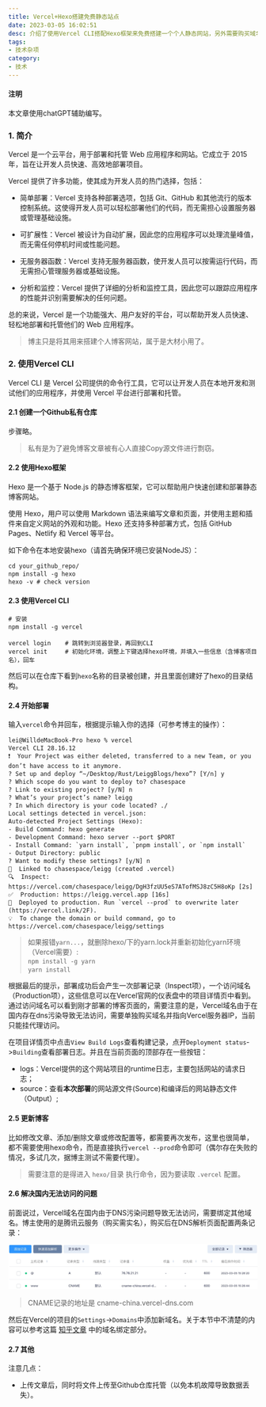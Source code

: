 ```yaml
---
title: Vercel+Hexo搭建免费静态站点
date: 2023-03-05 16:02:51
desc: 介绍了使用Vercel CLI搭配Hexo框架来免费搭建一个个人静态网站，另外需要购买域名解决Vercel域名在国内的污染问题。
tags:
- 技术杂项
category:
- 技术
---
```


#### 注明
本文章使用chatGPT辅助编写。

### 1. 简介
Vercel 是一个云平台，用于部署和托管 Web 应用程序和网站。它成立于 2015 年，旨在让开发人员快速、高效地部署项目。

Vercel 提供了许多功能，使其成为开发人员的热门选择，包括：

- 简单部署：Vercel 支持各种部署选项，包括 Git、GitHub 和其他流行的版本控制系统。这使得开发人员可以轻松部署他们的代码，而无需担心设置服务器或管理基础设施。

- 可扩展性：Vercel 被设计为自动扩展，因此您的应用程序可以处理流量峰值，而无需任何停机时间或性能问题。

- 无服务器函数：Vercel 支持无服务器函数，使开发人员可以按需运行代码，而无需担心管理服务器或基础设施。

- 分析和监控：Vercel 提供了详细的分析和监控工具，因此您可以跟踪应用程序的性能并识别需要解决的任何问题。

总的来说，Vercel 是一个功能强大、用户友好的平台，可以帮助开发人员快速、轻松地部署和托管他们的 Web 应用程序。

>博主只是将其用来搭建个人博客网站，属于是大材小用了。

### 2. 使用Vercel CLI
Vercel CLI 是 Vercel 公司提供的命令行工具，它可以让开发人员在本地开发和测试他们的应用程序，并使用 Vercel 平台进行部署和托管。

#### 2.1 创建一个Github私有仓库
步骤略。
>私有是为了避免博客文章被有心人直接Copy源文件进行剽窃。

#### 2.2 使用Hexo框架
Hexo 是一个基于 Node.js 的静态博客框架，它可以帮助用户快速创建和部署静态博客网站。

使用 Hexo，用户可以使用 Markdown 语法来编写文章和页面，并使用主题和插件来自定义网站的外观和功能。Hexo 还支持多种部署方式，包括 GitHub Pages、Netlify 和 Vercel 等平台。

如下命令在本地安装hexo（请首先确保环境已安装NodeJS）：
```shell
cd your_github_repo/
npm install -g hexo
hexo -v # check version
```

#### 2.3 使用Vercel CLI
```shell
# 安装
npm install -g vercel

vercel login    # 跳转到浏览器登录，再回到CLI
vercel init     # 初始化环境，调整上下键选择hexo环境，并填入一些信息（含博客项目名），回车
```
然后可以在仓库下看到`hexo`名称的目录被创建，并且里面创建好了hexo的目录结构。

#### 2.4 开始部署
输入`vercel`命令并回车，根据提示输入你的选择（可参考博主的操作）：
```shell
lei@WilldeMacBook-Pro hexo % vercel
Vercel CLI 28.16.12
❗️  Your Project was either deleted, transferred to a new Team, or you don’t have access to it anymore.
? Set up and deploy “~/Desktop/Rust/LeiggBlogs/hexo”? [Y/n] y
? Which scope do you want to deploy to? chasespace
? Link to existing project? [y/N] n
? What’s your project’s name? leigg
? In which directory is your code located? ./
Local settings detected in vercel.json:
Auto-detected Project Settings (Hexo):
- Build Command: hexo generate
- Development Command: hexo server --port $PORT
- Install Command: `yarn install`, `pnpm install`, or `npm install`
- Output Directory: public
? Want to modify these settings? [y/N] n
🔗  Linked to chasespace/leigg (created .vercel)
🔍  Inspect: https://vercel.com/chasespace/leigg/DgH3fzUU5eS7ATofMSJ8zC5H8oKp [2s]
✅  Production: https://leigg.vercel.app [16s]
📝  Deployed to production. Run `vercel --prod` to overwrite later (https://vercel.link/2F).
💡  To change the domain or build command, go to https://vercel.com/chasespace/leigg/settings
```
>如果报错`yarn...`，就删除hexo/下的yarn.lock并重新初始化yarn环境（Vercel需要）:   
> `npm install -g yarn`  
> `yarn install`

根据最后的提示，部署成功后会产生一次部署记录（Inspect项），一个访问域名（Production项），这些信息可以在Vercel官网的仪表盘中的项目详情页中看到。
通过访问域名可以看到刚才部署的博客页面的，需要注意的是，Vercel域名由于在国内存在dns污染导致无法访问，需要单独购买域名并指向Vercel服务器IP，当前只能挂代理访问。

在项目详情页中点击`View Build Logs`查看构建记录，点开`Deployment status`->`Building`查看部署日志。并且在当前页面的顶部存在一些按钮：
- logs：Vercel提供的这个网站项目的runtime日志，主要包括网站的请求日志；
- source：查看**本次部署**的网站源文件(Source)和编译后的网站静态文件（Output）;

#### 2.5 更新博客
比如修改文章、添加/删除文章或修改配置等，都需要再次发布，这里也很简单，都不需要使用hexo命令，而是直接执行`vercel --prod`命令即可（偶尔存在失败的情况，多试几次，据博主测试不需要代理）。
>需要注意的是得进入 `hexo/`目录 执行命令，因为要读取 `.vercel` 配置。

#### 2.6 解决国内无法访问的问题
前面说过，Vercel域名在国内由于DNS污染问题导致无法访问，需要绑定其他域名。博主使用的是腾讯云服务（购买需实名），购买后在DNS解析页面配置两条记录：

![](../images/dnspod_conf.jpg)

>CNAME记录的地址是 cname-china.vercel-dns.com

然后在Vercel的项目的`Settings`->`Domains`中添加新域名。关于本节中不清楚的内容可以参考这篇 [知乎文章](https://zhuanlan.zhihu.com/p/595448121) 中的域名绑定部分。

#### 2.7 其他
注意几点：
- 上传文章后，同时将文件上传至Github仓库托管（以免本机故障导致数据丢失）。